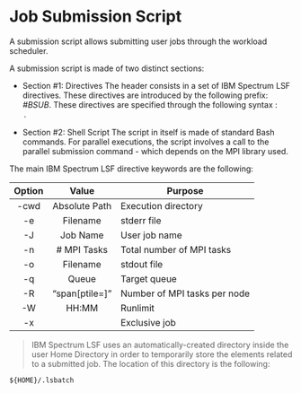 # Job Submission Script

A submission script allows submitting user jobs through the workload scheduler.

A submission script is made of two distinct sections:
* Section #1: Directives
The header consists in a set of IBM Spectrum LSF directives.
These directives are introduced by the following prefix: *#BSUB*.
These directives are specified through the following syntax : <Option> <Value>.

* Section #2: Shell Script
The script in itself is made of standard Bash commands.
For parallel executions, the script involves a call to the parallel submission command - which depends on the MPI library used.

The main IBM Spectrum LSF directive keywords are the following:

| Option | Value               | Purpose
|:------:|:-------------------:|--------
| -cwd   | Absolute Path       | Execution directory
| -e     | Filename            | stderr file
| -J     | Job Name            | User job name
| -n     | # MPI Tasks         | Total number of MPI tasks
| -o     | Filename            | stdout file
| -q     | Queue               | Target queue
| -R     | “span[ptile=<ppn>]” | Number of MPI tasks per node
| -W     | HH:MM               | Runlimit
| -x     |                     | Exclusive job

> IBM Spectrum LSF uses an automatically-created directory inside the user Home Directory in order to temporarily store the elements related to a submitted job.
The location of this directory is the following:
```
${HOME}/.lsbatch
```
